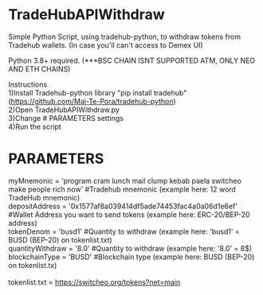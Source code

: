 # TradeHubAPIWithdraw<br>
Simple Python Script, using tradehub-python, to withdraw tokens from Tradehub wallets. (In case you'll can't access to Demex UI)<br>

Python 3.8+ required. (***BSC CHAIN ISNT SUPPORTED ATM, ONLY NEO AND ETH CHAINS)<br>

Instructions<br>
1)Install Tradehub-python library "pip install tradehub" (https://github.com/Mai-Te-Pora/tradehub-python)<br>
2)Open TradeHubAPIWithdraw.py<br>
3)Change # PARAMETERS settings<br>
4)Run the script<br>


# PARAMETERS<br>
myMnemonic = 'program cram lunch mail clump kebab paela switcheo make people rich now' #Tradehub mnemonic (example here: 12 word TradeHub mnemonic)<br>
depositAddress = '0x1577af8a039414df5ade74453fac4a0a06d1e6ef' #Wallet Address you want to send tokens (example here: ERC-20/BEP-20 address)<br>
tokenDenom = 'busd1' #Quantity to withdraw (example here: 'busd1' = BUSD (BEP-20) on tokenlist.txt)<br>
quantityWithdraw = '8.0' #Quantity to withdraw (example here: '8.0' = 8$)<br>
blockchainType = 'BUSD' #Blockchain type (example here: BUSD (BEP-20) on tokenlist.tx)<br>
<br>
tokenlist.txt = https://switcheo.org/tokens?net=main<br>
